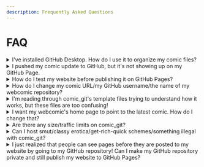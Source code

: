 ```yaml
---
description: Frequently Asked Questions
---
```


# FAQ

<details>

<summary>I've installed GitHub Desktop. How do I use it to organize my comic files?</summary>

GitHub Desktop is only used to publish your changes to GitHub, and thus to your website. All organization of your files will happen in the file browser on your PC (for Windows, that's File Explorer). However, comic\_git makes this organization easy! Every comic page has its own folder, and every folder only needs a few files. See [Adding Comic Pages](../basic-editing/adding-comic-pages.md) for more information.

</details>

<details>

<summary>I pushed my comic update to GitHub, but it's not showing up on my GitHub Page.</summary>

Your first step should be to check for errors when building your website. Then, check if your changes have been deployed to GitHub Pages yet. Finally, you may just need to force refresh (Ctrl+F5) your browser to see the changes.

</details>

<details>

<summary>How do I test my website before publishing it on GitHub Pages?</summary>

The easiest way is to [build your website on your own computer](../expert-editing/building-your-website-on-your-own-pc.md). You can then view that website on your own computer as if it were a full webpage.

</details>

<details>

<summary>How do I change my comic URL/my GitHub username/the name of my webcomic repository?</summary>

[Changing your Website URL](../expert-editing/changing-your-website-url.md) has you covered.

</details>

<details>

<summary>I'm reading through comic_git's template files trying to understand how it works, but these files are too confusing!</summary>

The templates in [comic\_git\_engine's](https://github.com/ryanvilbrandt/comic_git_engine/tree/master/templates) `/templates/` directory make use of a somewhat advanced feature of Jinja2 that lets them "extend" the `base.tpl` template. This makes it easier for me to manage and update these files for core comic\_git, but can make them difficult for Jinja2 novices to understand and edit if they want to make more complicated changes to their website than the base comic\_git functions allow.

I've included a simplified version of the `comic.tpl` file at [comic\_git\_engine's](https://github.com/ryanvilbrandt/comic_git_engine/blob/master/extras/comic_minimal.tpl) `/extras/comic_minimal.tpl` for anyone who wants to edit their comic page and start from a cleaner slate. This same file can also be used to create other custom pages by replacing everything in the `container` div and writing either plain HTML or your own Jinja2 template. Though if you do that, I request that you please keep the `powered-by` div at the bottom so people know how to make their own cool web comics just like you did. 😃

</details>

<details>

<summary>I want my webcomic's home page to point to the latest comic. How do I change that?</summary>

I've created a theme for this, so it is very easy to switch! Just change the Theme setting in your `comic_info.ini` file to `homepage_is_latest_comic` and you're done! If you've edited the `default` or have created your own theme, just copy the file at `templates/index.tpl` in the `homepage_is_latest_comic` theme folder to a similar place in the theme you're using, e.g. `default/templates/index.tpl`.

</details>

<details>

<summary>Are there any size/traffic limits on comic_git?</summary>

comic\_git itself is highly performant. For a small webcomic, it will build the whole site in less than a second. For a major webcomic with over 200 pages, its build time has been known to range from 1 second to 10 seconds, depending on computer load at the time. In terms of serving the website, that is entirely reliant on the abilities of the web server comic\_git is hosted on.

However, GitHub Pages has [limits](https://docs.github.com/en/pages/getting-started-with-github-pages/github-pages-limits) on how big and how popular your website can get. It's recommended you read their terms of use, but in short your website should stay under 1 GB in size, and shouldn't serve more than 100 GB of data per month. If you go over those limits, my experience shows that GitHub will not bring down the hammer on you right away, but they may eventually reach out to you to discuss the situation. In the worst case, they will reserve the right to close down your repository. If that happens, fear not, because there are other options for how to host comic\_git.

</details>

<details>

<summary>Can I host smut/classy erotica/get-rich-quick schemes/something illegal with comic_git?</summary>

I cannot stop you from publishing any content you want with comic\_git. Whatever you do with my software is your own choice, and I promise no liability or responsibility on my part for your actions while using it.

However, if you host your site on GitHub Pages, you must abide by [GitHub's Acceptable Use](https://docs.github.com/en/site-policy/acceptable-use-policies/github-acceptable-use-policies) policy, which prohibits porn, commercial websites, and illegal content, among other things. If your website falls under any of those categories, you can still use comic\_git with another hosting service.

</details>

<details>

<summary>I just realized that people can see pages before they are posted to my website by going to my GitHub repository! Can I make my GitHub repository private and still publish my website to GitHub Pages?</summary>

You absolutely can! However, publishing a private GitHub repo is not an option available on a free GitHub account. To do this, you will need to update your account to a [GitHub Pro](https://github.com/account/upgrade) account. This only costs $4 per month, and if you compare this to equivalent services you'd be using otherwise, like Squarespace at $12 per month, it's very affordable.

[Follow these instructions to switch your repository from Public to Private. ](../other-expert-tips.md#switching-from-a-public-to-a-private-repo)

[You can also use a hosting service other than GitHub Pages if you prefer](../hosting-comic_git-elsewhere.md), to avoid having to upgrade to GitHub Pro.

</details>
